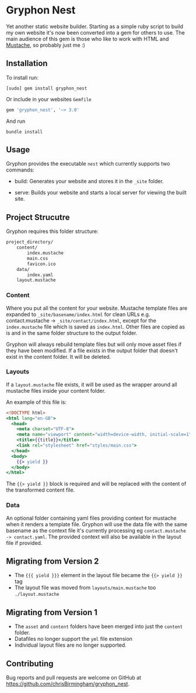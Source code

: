 # Gryphon Nest

Yet another static website builder. Starting as a simple ruby script to build my own website it's now been converted into a gem for others to use. The main audience of this gem is those who like to work with HTML and [Mustache](https://mustache.github.io/), so probably just me :)

## Installation

To install run:

```commandline
[sudo] gem install gryphon_nest
```

Or include in your websites `Gemfile`

```ruby
gem 'gryphon_nest', '~> 3.0'
```

And run

```commandline
bundle install
```

## Usage

Gryphon provides the executable `nest` which currently supports two commands:

* build: Generates your website and stores it in the `_site` folder.

* serve: Builds your website and starts a local server for viewing the built site.

## Project Strucutre

Gryphon requires this folder structure:

```txt
project_directory/
    content/
        index.mustache
        main.css
        favicon.ico
    data/
        index.yaml
    layout.mustache
```

### Content

Where you put all the content for your website. Mustache template files are expanded to `_site/basename/index.html` for clean URLs e.g. contact.mustache -> `_site/contact/index.html`, except for the `index.mustache` file which is saved as `index.html`. Other files are copied as is and in the same folder structure to the output folder.

Gryphon will always rebuild template files but will only move asset files if they have been modified. If a file exists in the output folder that doesn't exist in the content folder. It will be deleted.

### Layouts

If a `layout.mustache` file exists, it will be used as the wrapper around all mustache files inside your content folder.

An example of this file is: 

```mustache
<!DOCTYPE html>
<html lang="en-GB">
  <head>
    <meta charset="UTF-8">
    <meta name="viewport" content="width=device-width, initial-scale=1">
    <title>{{title}}</title>
    <link rel="stylesheet" href="styles/main.css">
  </head>
  <body>
    {{> yield }}
  </body>
</html>
```

The `{{> yield }}` block is required and will be replaced with the content of the transformed content file.

### Data

An optional folder containing yaml files providing context for mustache when it renders a template file. Gryphon will use the data file with the same basename as the context file it's currently processing eg `contact.mustache -> contact.yaml`. The provided context will also be available in the layout file if provided.

## Migrating from Version 2

* The `{{{ yield }}}` element in the layout file became the `{{> yield }}` tag
* The layout file was moved from `layouts/main.mustache` too `./layout.mustache`

## Migrating from Version 1

* The `asset` and `content` folders have been merged into just the `content` folder.
* Datafiles no longer support the `yml` file extension
* Individual layout files are no longer supported.

## Contributing

Bug reports and pull requests are welcome on GitHub at https://github.com/chrisBirmingham/gryphon_nest.
